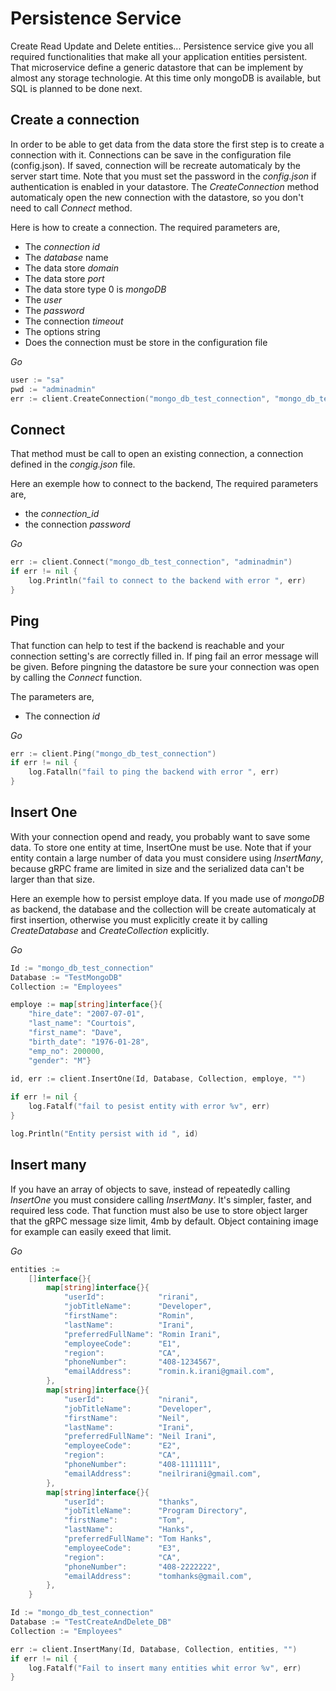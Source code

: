 # Persistence Service
Create Read Update and Delete entities... Persistence service give you all required functionalities that make all your application entities persistent.
That microservice define a generic datastore that can be implement by almost any storage technologie. At this time only mongoDB is available,
but SQL is planned to be done next.

## Create a connection
In order to be able to get data from the data store the first step is to create a connection with it.
Connections can be save in the configuration file (config.json). If saved, connection will be
recreate automaticaly by the server start time. Note that you must set the password in the _config.json_ if authentication is enabled in your datastore.
The _CreateConnection_ method automaticaly open the new connection with the datastore, so you don't need to call _Connect_ method.

Here is how to create a connection. The required parameters are,
* The _connection id_
* The _database_ name
* The data store _domain_ 
* The data store _port_
* The data store type 0 is _mongoDB_
* The _user_
* The _password_
* The connection _timeout_
* The options string
* Does the connection must be store in the configuration file

_Go_
```go Golang
user := "sa"
pwd := "adminadmin"
err := client.CreateConnection("mongo_db_test_connection", "mongo_db_test_connection", "localhost", 27017, 0, user, pwd, 500, "", true)
```

## Connect
That method must be call to open an existing connection, a connection defined in the _congig.json_ file.

Here an exemple how to connect to the backend, The required parameters are,
* the _connection_id_
* the connection _password_

_Go_
```go
err := client.Connect("mongo_db_test_connection", "adminadmin")
if err != nil {
    log.Println("fail to connect to the backend with error ", err)
}
```

## Ping
That function can help to test if the backend is reachable and your connection setting's are correctly filled in. If ping 
fail an error message will be given. Before pingning the datastore be sure your connection was open by calling the _Connect_ function.

The parameters are,
* The connection _id_

_Go_
```go
err := client.Ping("mongo_db_test_connection")
if err != nil {
    log.Fatalln("fail to ping the backend with error ", err)
}
```

## Insert One
With your connection opend and ready, you probably want to save some data. To store one entity at time, InsertOne must be use.
Note that if your entity contain a large number of data you must considere using _InsertMany_, because gRPC frame are limited 
in size and the serialized data can't be larger than that size.

Here an exemple how to persist employe data. If you made use of _mongoDB_ as backend, the database and the collection will
be create automaticaly at first insertion, otherwise you must explicitly create it by calling _CreateDatabase_ and _CreateCollection_
explicitly.

_Go_
```go
Id := "mongo_db_test_connection"
Database := "TestMongoDB"
Collection := "Employees"

employe := map[string]interface{}{
    "hire_date": "2007-07-01", 
    "last_name": "Courtois", 
    "first_name": "Dave", 
    "birth_date": "1976-01-28", 
    "emp_no": 200000, 
    "gender": "M"}
    
id, err := client.InsertOne(Id, Database, Collection, employe, "")

if err != nil {
    log.Fatalf("fail to pesist entity with error %v", err)
}

log.Println("Entity persist with id ", id)
```

## Insert many
If you have an array of objects to save, instead of repeatedly calling _InsertOne_ you must considere calling 
_InsertMany_. It's simpler, faster, and required less code. That function must also be use to store object larger
that the gRPC message size limit, 4mb by default. Object containing image for example can easily exeed that limit.

_Go_
```go
entities :=
    []interface{}{
        map[string]interface{}{
            "userId":            "rirani",
            "jobTitleName":      "Developer",
            "firstName":         "Romin",
            "lastName":          "Irani",
            "preferredFullName": "Romin Irani",
            "employeeCode":      "E1",
            "region":            "CA",
            "phoneNumber":       "408-1234567",
            "emailAddress":      "romin.k.irani@gmail.com",
        },
        map[string]interface{}{
            "userId":            "nirani",
            "jobTitleName":      "Developer",
            "firstName":         "Neil",
            "lastName":          "Irani",
            "preferredFullName": "Neil Irani",
            "employeeCode":      "E2",
            "region":            "CA",
            "phoneNumber":       "408-1111111",
            "emailAddress":      "neilrirani@gmail.com",
        },
        map[string]interface{}{
            "userId":            "thanks",
            "jobTitleName":      "Program Directory",
            "firstName":         "Tom",
            "lastName":          "Hanks",
            "preferredFullName": "Tom Hanks",
            "employeeCode":      "E3",
            "region":            "CA",
            "phoneNumber":       "408-2222222",
            "emailAddress":      "tomhanks@gmail.com",
        },
    }

Id := "mongo_db_test_connection"
Database := "TestCreateAndDelete_DB"
Collection := "Employees"

err := client.InsertMany(Id, Database, Collection, entities, "")
if err != nil {
    log.Fatalf("Fail to insert many entities whit error %v", err)
}
```

## 